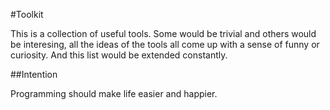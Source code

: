 #Toolkit

This is a collection of useful tools. Some would be trivial and others would be interesing, all the ideas of the tools all come up with a sense of funny or curiosity. And this list would be extended constantly.

##Intention

Programming should make life easier and happier.



